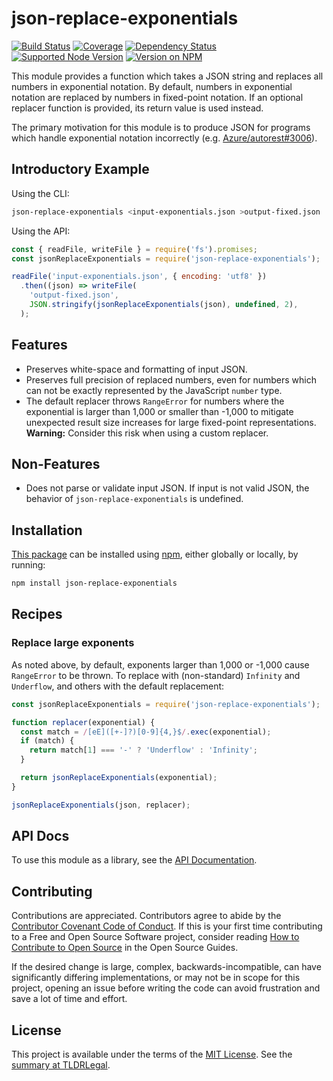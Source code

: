 json-replace-exponentials
=========================

[![Build Status](https://img.shields.io/github/actions/workflow/status/kevinoid/json-replace-exponentials/node.js.yml?branch=main&style=flat&label=build)](https://github.com/kevinoid/json-replace-exponentials/actions?query=branch%3Amain)
[![Coverage](https://img.shields.io/codecov/c/github/kevinoid/json-replace-exponentials/main.svg?style=flat)](https://app.codecov.io/gh/kevinoid/json-replace-exponentials/branch/main)
[![Dependency Status](https://img.shields.io/librariesio/release/npm/json-replace-exponentials.svg?style=flat)](https://libraries.io/npm/json-replace-exponentials)
[![Supported Node Version](https://img.shields.io/node/v/json-replace-exponentials.svg?style=flat)](https://www.npmjs.com/package/json-replace-exponentials)
[![Version on NPM](https://img.shields.io/npm/v/json-replace-exponentials.svg?style=flat)](https://www.npmjs.com/package/json-replace-exponentials)

This module provides a function which takes a JSON string and replaces all
numbers in exponential notation.  By default, numbers in exponential notation
are replaced by numbers in fixed-point notation.  If an optional replacer
function is provided, its return value is used instead.

The primary motivation for this module is to produce JSON for programs which
handle exponential notation incorrectly (e.g.
[Azure/autorest#3006](https://github.com/Azure/autorest/issues/3006)).


## Introductory Example

Using the CLI:

```sh
json-replace-exponentials <input-exponentials.json >output-fixed.json
```

Using the API:

```js
const { readFile, writeFile } = require('fs').promises;
const jsonReplaceExponentials = require('json-replace-exponentials');

readFile('input-exponentials.json', { encoding: 'utf8' })
  .then((json) => writeFile(
    'output-fixed.json',
    JSON.stringify(jsonReplaceExponentials(json), undefined, 2),
  );
```


## Features

* Preserves white-space and formatting of input JSON.
* Preserves full precision of replaced numbers, even for numbers which can
  not be exactly represented by the JavaScript `number` type.
* The default replacer throws `RangeError` for numbers where the exponential
  is larger than 1,000 or smaller than -1,000 to mitigate unexpected result
  size increases for large fixed-point representations.
  **Warning:** Consider this risk when using a custom replacer.


## Non-Features

* Does not parse or validate input JSON.  If input is not valid JSON, the
  behavior of `json-replace-exponentials` is undefined.


## Installation

[This package](https://www.npmjs.com/package/json-replace-exponentials) can be
installed using [npm](https://www.npmjs.com/), either globally or locally, by
running:

```sh
npm install json-replace-exponentials
```


## Recipes

### Replace large exponents

As noted above, by default, exponents larger than 1,000 or -1,000 cause
`RangeError` to be thrown.  To replace with (non-standard) `Infinity` and
`Underflow`, and others with the default replacement:

```js
const jsonReplaceExponentials = require('json-replace-exponentials');

function replacer(exponential) {
  const match = /[eE]([+-]?)[0-9]{4,}$/.exec(exponential);
  if (match) {
    return match[1] === '-' ? 'Underflow' : 'Infinity';
  }

  return jsonReplaceExponentials(exponential);
}

jsonReplaceExponentials(json, replacer);
```


## API Docs

To use this module as a library, see the [API
Documentation](https://kevinoid.github.io/json-replace-exponentials/api).


## Contributing

Contributions are appreciated.  Contributors agree to abide by the [Contributor
Covenant Code of
Conduct](https://www.contributor-covenant.org/version/1/4/code-of-conduct.html).
If this is your first time contributing to a Free and Open Source Software
project, consider reading [How to Contribute to Open
Source](https://opensource.guide/how-to-contribute/)
in the Open Source Guides.

If the desired change is large, complex, backwards-incompatible, can have
significantly differing implementations, or may not be in scope for this
project, opening an issue before writing the code can avoid frustration and
save a lot of time and effort.


## License

This project is available under the terms of the [MIT License](LICENSE.txt).
See the [summary at TLDRLegal](https://tldrlegal.com/license/mit-license).
